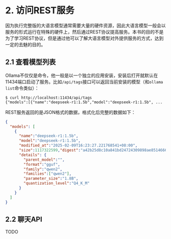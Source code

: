 # 2. 访问REST服务

因为执行完整版的大语言模型通常需要大量的硬件资源，因此大语言模型一般会以服务的形式运行在特殊的硬件上，然后通过REST协议提高服务。本书的目的不是为了学习REST协议，但是通过他可以了解大语言模型对外提供服务的方式，达到一定的去魅的目的。

## 2.1 查看模型列表

Ollama不仅仅是命令，他一般是以一个独立的应用安装，安装后打开就默认在11434端口启动了服务。比如`/api/tags`接口可以返回当前安装的模型（和`ollama list`命令类似）：

```
$ curl http://localhost:11434/api/tags
{"models":[{"name":"deepseek-r1:1.5b","model":"deepseek-r1:1.5b", ...
```

REST服务返回的是JSON格式的数据，格式化后完整的数据如下： 

```json
{
  "models": [
    {
      "name":"deepseek-r1:1.5b",
      "model":"deepseek-r1:1.5b",
      "modified_at":"2025-02-09T16:23:27.221768541+08:00",
      "size":1117322599,"digest":"a42b25d8c10a841bd24724309898ae851466696a7d7f3a0a408b895538ccbc96",
      "details": {
        "parent_model":"",
        "format":"gguf",
        "family":"qwen2",
        "families":["qwen2"],
        "parameter_size":"1.8B",
        "quantization_level":"Q4_K_M"
      }
    }
  ]
}
```

## 2.2 聊天API


TODO

